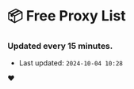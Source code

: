 # :package: Free Proxy List
### Updated every 15 minutes.

- Last updated: `2024-10-04 10:28`

:heart:
